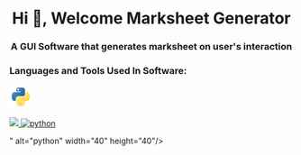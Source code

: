 <h1 align="center">Hi 👋, Welcome Marksheet Generator</h1>
<h3 align="center">A GUI Software that generates marksheet on user's interaction</h3>


<h3 align="left">Languages and Tools Used In Software:</h3>
<p align="left"> <a href="https://www.python.org" target="_blank"> <img src="https://raw.githubusercontent.com/devicons/devicon/master/icons/python/python-original.svg" alt="python" width="40" height="40"/> </a> </p>

<p align="left"> <a href="https://https://docs.python.org/3/library/tkinter.html" target="_blank"> <img src="<p align="left"> <a href="https://https://docs.python.org/3/library/tkinter.html" target="_blank"> <img src="https://python-tricks.com/wp-content/uploads/2019/10/tkinter.jpg" alt="python" width="40" height="40"/> </a> </p>" alt="python" width="40" height="40"/> </a> </p>

